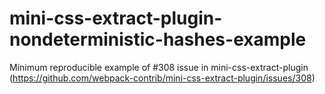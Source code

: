 # mini-css-extract-plugin-nondeterministic-hashes-example
Minimum reproducible example of #308 issue in mini-css-extract-plugin (https://github.com/webpack-contrib/mini-css-extract-plugin/issues/308)
